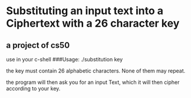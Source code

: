 # Substituting an input text into a Ciphertext with a 26 character key
## a project of cs50


use in your c-shell
###Usage: ./substitution key

the key must contain 26 alphabetic characters. None of them may repeat.

the program will then ask you for an input Text, which it will then cipher according to your key.
